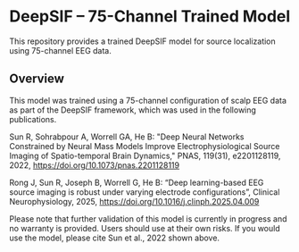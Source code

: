 # DeepSIF – 75-Channel Trained Model

This repository provides a trained DeepSIF model for source localization using 75-channel EEG data.

## Overview

This model was trained using a 75-channel configuration of scalp EEG data as part of the DeepSIF framework, which was used in the following publications.

Sun R, Sohrabpour A, Worrell GA, He B: "Deep Neural Networks Constrained by Neural Mass Models Improve Electrophysiological Source Imaging of Spatio-temporal Brain Dynamics," PNAS, 119(31), e2201128119, 2022, https://doi.org/10.1073/pnas.2201128119

Rong J, Sun R, Joseph B, Worrell G, He B: “Deep learning-based EEG source imaging is robust under varying electrode configurations”, Clinical Neurophysiology, 2025, https://doi.org/10.1016/j.clinph.2025.04.009

Please note that further validation of this model is currently in progress and no warranty is provided. Users should use at their own risks. If you would use the model, please cite Sun et al., 2022 shown above. 

